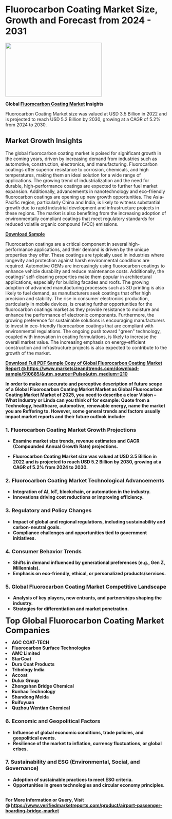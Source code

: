 <H1>Fluorocarbon Coating Market Size, Growth and Forecast from 2024 - 2031</H1><img class="aligncenter size-medium wp-image-584254" src="https://thirdeyenews.in/wp-content/uploads/2024/09/Global-Market-Research-300x168.jpeg" alt="" width="300" height="168" /><p><strong>Global&nbsp;<a href="https://www.marketsizeandtrends.com/download-sample/510685/&amp;utm_source=Pulse&amp;utm_medium=210">Fluorocarbon Coating Market</a> Insights</strong></p><p>Fluorocarbon Coating Market size was valued at USD 3.5 Billion in 2022 and is projected to reach USD 5.2 Billion by 2030, growing at a CAGR of 5.2% from 2024 to 2030.</p><p><h2>Market Growth Insights</h2> <p>The global fluorocarbon coating market is poised for significant growth in the coming years, driven by increasing demand from industries such as automotive, construction, electronics, and manufacturing. Fluorocarbon coatings offer superior resistance to corrosion, chemicals, and high temperatures, making them an ideal solution for a wide range of applications. The growing trend of industrialization and the need for durable, high-performance coatings are expected to further fuel market expansion. Additionally, advancements in nanotechnology and eco-friendly fluorocarbon coatings are opening up new growth opportunities. The Asia-Pacific region, particularly China and India, is likely to witness substantial growth due to rapid industrial development and infrastructure projects in these regions. The market is also benefiting from the increasing adoption of environmentally compliant coatings that meet regulatory standards for reduced volatile organic compound (VOC) emissions.</p> <p><strong><a href="#">Download Sample</a></strong></p> <p>Fluorocarbon coatings are a critical component in several high-performance applications, and their demand is driven by the unique properties they offer. These coatings are typically used in industries where longevity and protection against harsh environmental conditions are required. Automotive OEMs are increasingly using fluorocarbon coatings to enhance vehicle durability and reduce maintenance costs. Additionally, the coatings' self-cleaning properties make them popular in architectural applications, especially for building facades and roofs. The growing adoption of advanced manufacturing processes such as 3D printing is also likely to fuel demand, as manufacturers seek coatings that offer high precision and stability. The rise in consumer electronics production, particularly in mobile devices, is creating further opportunities for the fluorocarbon coatings market as they provide resistance to moisture and enhance the performance of electronic components. Furthermore, the growing preference for sustainable solutions is encouraging manufacturers to invest in eco-friendly fluorocarbon coatings that are compliant with environmental regulations. The ongoing push toward "green" technology, coupled with innovation in coating formulations, is likely to increase the overall market value. The increasing emphasis on energy-efficient construction and infrastructure projects is also expected to contribute to the growth of the market.</p> <p><strong><a href="#"></p><p><span class=""><strong>Download Full PDF Sample Copy of Global Fluorocarbon Coating Market Report</strong> @ <a href="https://www.marketsizeandtrends.com/download-sample/510685/&amp;utm_source=Pulse&amp;utm_medium=210" target="_blank">https://www.marketsizeandtrends.com/download-sample/510685/&amp;utm_source=Pulse&amp;utm_medium=210</a></span></p><p>In order to make an accurate and perceptive description of future scope of a Global&nbsp;Fluorocarbon Coating Market Market as Global&nbsp;Fluorocarbon Coating Market Market of 2025, you need to describe a clear Vision &ndash; What Industry or Linda can you think of for example: Quote from a Technology, healthcare, automotive, renewable energy, name the market you are Reffering to. However, some general trends and factors usually impact market reports and their future outlook include:</p><h3>1.&nbsp;<strong>Fluorocarbon Coating Market Growth Projections</strong></h3><ul><li>Examine market size trends, revenue estimates and CAGR (Compounded Annual Growth Rate) projections.</li><li><p>Fluorocarbon Coating Market size was valued at USD 3.5 Billion in 2022 and is projected to reach USD 5.2 Billion by 2030, growing at a CAGR of 5.2% from 2024 to 2030.</p></li></ul><h3>2.&nbsp;<strong>Fluorocarbon Coating Market Technological Advancements</strong></h3><ul><li>Integration of AI, IoT, blockchain, or automation in the industry.</li><li>Innovations driving cost reductions or improving efficiency.</li></ul><h3>3.&nbsp;<strong>Regulatory and Policy Changes</strong></h3><ul><li>Impact of global and regional regulations, including sustainability and carbon-neutral goals.</li><li>Compliance challenges and opportunities tied to government initiatives.</li></ul><h3>4.&nbsp;<strong>Consumer Behavior Trends</strong></h3><ul><li>Shifts in demand influenced by generational preferences (e.g., Gen Z, Millennials).</li><li>Emphasis on eco-friendly, ethical, or personalized products/services.</li></ul><h3>5.&nbsp;<strong>Global Fluorocarbon Coating Market Competitive Landscape</strong></h3><ul><li>Analysis of key players, new entrants, and partnerships shaping the industry.</li><li>Strategies for differentiation and market penetration.</li></ul><p data-pm-slice="1 1 []"><span style="color: inherit; font-family: inherit; font-size: 25px;">Top Global Fluorocarbon Coating Market Companies</span></p><div class="" data-test-id=""><p><li>AGC COAT-TECH</li><li> Fluorocarbon Surface Technologies</li><li> AMC Limited</li><li> StarCoat</li><li> Dura Coat Products</li><li> Tribology India</li><li> Accoat</li><li> Dulux Group</li><li> Zhongshan Bridge Chemical</li><li> Runhao Technology</li><li> Shandong Meida</li><li> Ruifuyuan</li><li> Quzhou Wentian Chemical</li></p></div><h3>6.&nbsp;<strong>Economic and Geopolitical Factors</strong></h3><ul><li>Influence of global economic conditions, trade policies, and geopolitical events.</li><li>Resilience of the market to inflation, currency fluctuations, or global crises.</li></ul><h3>7.&nbsp;<strong>Sustainability and ESG (Environmental, Social, and Governance)</strong></h3><ul><li>Adoption of sustainable practices to meet ESG criteria.</li><li>Opportunities in green technologies and circular economy principles.</li></ul><h2><strong style="font-size: 14px;">For More Information or Query, Visit @&nbsp;</strong><a style="background-color: #ffffff; font-size: 14px;" href="https://www.marketsizeandtrends.com/report/fluorocarbon-coating-market/" target="_blank">https://www.verifiedmarketreports.com/product/airport-passenger-boarding-bridge-market</a></h2>
